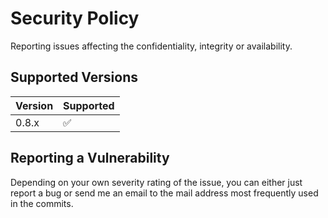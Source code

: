 # Security Policy

Reporting issues affecting the confidentiality, integrity or availability.

## Supported Versions

| Version | Supported          |
|---------| ------------------ |
| 0.8.x   | :white_check_mark: |

## Reporting a Vulnerability

Depending on your own severity rating of the issue, you can either just report a bug or send me an email to the mail address most frequently used in the commits.
